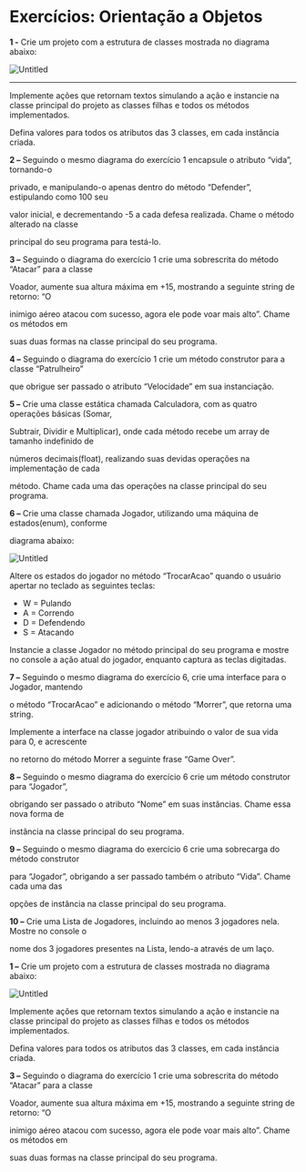 # Exercícios: Orientação a Objetos

**1 -** Crie um projeto com a estrutura de classes mostrada no diagrama abaixo:

![Untitled](img/Untitled.png)

---

Implemente ações que retornam textos simulando a ação e instancie na classe principal do projeto as classes filhas e todos os métodos implementados.

Defina valores para todos os atributos das 3 classes, em cada instância criada.

**2 –** Seguindo o mesmo diagrama do exercício 1 encapsule o atributo “vida”, tornando-o

privado, e manipulando-o apenas dentro do método “Defender”, estipulando como 100 seu

valor inicial, e decrementando -5 a cada defesa realizada. Chame o método alterado na classe

principal do seu programa para testá-lo.

**3 –** Seguindo o diagrama do exercício 1 crie uma sobrescrita do método “Atacar” para a classe

Voador, aumente sua altura máxima em +15, mostrando a seguinte string de retorno: “O

inimigo aéreo atacou com sucesso, agora ele pode voar mais alto”. Chame os métodos em

suas duas formas na classe principal do seu programa.

**4 –** Seguindo o diagrama do exercício 1 crie um método construtor para a classe “Patrulheiro”

que obrigue ser passado o atributo “Velocidade” em sua instanciação.

**5 –** Crie uma classe estática chamada Calculadora, com as quatro operações básicas (Somar,

Subtrair, Dividir e Multiplicar), onde cada método recebe um array de tamanho indefinido de

números decimais(float), realizando suas devidas operações na implementação de cada

método. Chame cada uma das operações na classe principal do seu programa.

**6 –** Crie uma classe chamada Jogador, utilizando uma máquina de estados(enum), conforme

diagrama abaixo:

![Untitled](img/Untitled1.png)

Altere os estados do jogador no método “TrocarAcao” quando o usuário apertar no teclado as seguintes teclas:

- W = Pulando
- A = Correndo
- D = Defendendo
- S = Atacando

Instancie a classe Jogador no método principal do seu programa e mostre no console a ação atual do jogador, enquanto captura as teclas digitadas.

**7 –** Seguindo o mesmo diagrama do exercício 6, crie uma interface para o Jogador, mantendo

o método “TrocarAcao” e adicionando o método “Morrer”, que retorna uma string.

Implemente a interface na classe jogador atribuindo o valor de sua vida para 0, e acrescente

no retorno do método Morrer a seguinte frase “Game Over”.

**8 –** Seguindo o mesmo diagrama do exercício 6 crie um método construtor para “Jogador”,

obrigando ser passado o atributo “Nome” em suas instâncias. Chame essa nova forma de

instância na classe principal do seu programa.

**9 –** Seguindo o mesmo diagrama do exercício 6 crie uma sobrecarga do método construtor

para “Jogador”, obrigando a ser passado também o atributo “Vida”. Chame cada uma das

opções de instância na classe principal do seu programa.

**10 –** Crie uma Lista de Jogadores, incluindo ao menos 3 jogadores nela. Mostre no console o

nome dos 3 jogadores presentes na Lista, lendo-a através de um laço.

**1 –** Crie um projeto com a estrutura de classes mostrada no diagrama abaixo:

![Untitled](img/Untitled2.png)

Implemente ações que retornam textos simulando a ação e instancie na classe principal do projeto as classes filhas e todos os métodos implementados.

Defina valores para todos os atributos das 3 classes, em cada instância criada.

**3 –** Seguindo o diagrama do exercício 1 crie uma sobrescrita do método “Atacar” para a classe

Voador, aumente sua altura máxima em +15, mostrando a seguinte string de retorno: “O

inimigo aéreo atacou com sucesso, agora ele pode voar mais alto”. Chame os métodos em

suas duas formas na classe principal do seu programa.